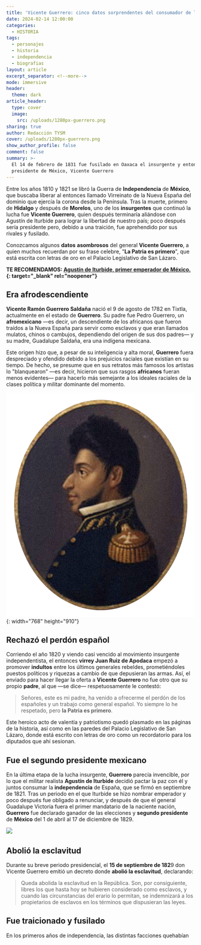 ```yaml
---
title: 'Vicente Guerrero: cinco datos sorprendentes del consumador de la Independencia'
date: 2024-02-14 12:00:00
categories:
  - HISTORIA
tags:
  - personajes
  - historia
  - independencia
  - biografias
layout: article
excerpt_separator: <!--more-->
mode: immersive
header:
  theme: dark
article_header:
  type: cover
  image:
    src: /uploads/1280px-guerrero.png
sharing: true
author: Redacción TYSM
cover: /uploads/1280px-guerrero.png
show_author_profile: false
comment: false
summary: >-
  El 14 de febrero de 1831 fue fusilado en Oaxaca el insurgente y entonces
  presidente de México, Vicente Guerrero
---
```

Entre los años 1810 y 1821 se libró la Guerra de **Independencia** de **México**, que buscaba liberar al entonces llamado Virreinato de la Nueva España del dominio que ejercía la corona desde la Península. Tras la muerte, primero de **Hidalgo** y después de **Morelos**, uno de los **insurgentes** que continuó la lucha fue **Vicente Guerrero**, quien después terminaría aliándose con Agustín de Iturbide para lograr la libertad de nuestro país; poco después sería presidente pero, debido a una traición, fue aprehendido por sus rivales y fusilado.

Conozcamos algunos **datos** **asombrosos** del general **Vicente Guerrero**, a quien muchos recuerdan por su frase celebre, "**La Patria es primero**", que está escrita con letras de oro en el Palacio Legislativo de San Lázaro.

**TE RECOMENDAMOS: [Agustín de Iturbide, primer emperador de México.](https://blog.tonoysumariachi.com/historia/2023/05/17/agustin-de-inturbide-primer-presidente-de-mexico.html){: target="_blank" rel="noopener"}**

## Era afrodescendiente

**Vicente Ramón Guerrero Saldaña** nació el 9 de agosto de 1782 en Tixtla, actualmente en el estado de **Guerrero**. Su padre fue Pedro Guerrero, un **afromexicano** —es decir, un descendiente de los africanos que fueron traídos a la Nueva España para servir como esclavos y que eran llamados mulatos, chinos o cambujos, dependiendo del origen de sus dos padres— y su madre, Guadalupe Saldaña, era una indígena mexicana.

Este origen hizo que, a pesar de su inteligencia y alta moral, **Guerrero** fuera despreciado y ofendido debido a los prejuicios raciales que existían en su tiempo. De hecho, se presume que en sus retratos más famosos los artistas lo "blanquearon" —es decir, hicieron que sus rasgos **africanos** fueran menos evidentes— para hacerlo más semejante a los ideales raciales de la clases política y militar dominante del momento.

![](/uploads/guerrero1.png){: width="768" height="910"}

## Rechazó el perdón español

Corriendo el año 1820 y viendo casi vencido al movimiento insurgente independentista, el entonces **virrey Juan Ruiz de Apodaca** empezó a promover **indultos** entre los últimos generales rebeldes, prometiéndoles puestos políticos y riquezas a cambio de que depusieran las armas. Así, el enviado para hacer llegar la oferta a **Vicente Guerrero** no fue otro que su propio **padre**, al que —se dice— respetuosamente le contestó:

> Señores, este es mi padre, ha venido a ofrecerme el perdón de los españoles y un trabajo como general español. Yo siempre lo he respetado, pero **la Patria es primero**.

Este heroico acto de valentía y patriotismo quedó plasmado en las páginas de la historia, así como en las paredes del Palacio Legislativo de San Lázaro, donde está escrito con letras de oro como un recordatorio para los diputados que ahí sesionan.

## Fue el segundo presidente mexicano

En la última etapa de la lucha insurgente, **Guerrero** parecía invencible, por lo que el militar realista **Agustín de Iturbide** decidió pactar la paz con él y juntos consumar la **independencia** de España, que se firmó en septiembre de 1821. Tras un periodo en el que Iturbide se hizo nombrar emperador y poco después fue obligado a renunciar, y después de que el general Guadalupe Victoria fuera el primer mandatario de la naciente nación, **Guerrero** fue declarado ganador de las elecciones y **segundo presidente** de **México** del 1 de abril al 17 de diciembre de 1829.

![](https://upload.wikimedia.org/wikipedia/commons/5/5d/Vicente_Ram%C3%B3n_Guerrero_Salda%C3%B1a.png)

## Abolió la esclavitud

Durante su breve periodo presidencial, el **15 de septiembre de 182**9 don Vicente Guerrero emitió un decreto donde **abolió la esclavitud**, declarando:

> Queda abolida la esclavitud en la República. Son, por consiguiente, libres los que hasta hoy se hubieren considerado como esclavos, y cuando las circunstancias del erario lo permitan, se indemnizará a los propietarios de esclavos en los términos que dispusieran las leyes.

## Fue traicionado y fusilado

En los primeros años de independencia, las distintas facciones quehabían&nbsp;